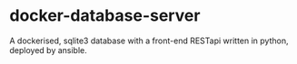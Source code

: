 # docker-database-server
A dockerised, sqlite3 database with a front-end RESTapi written in python, deployed by ansible.
